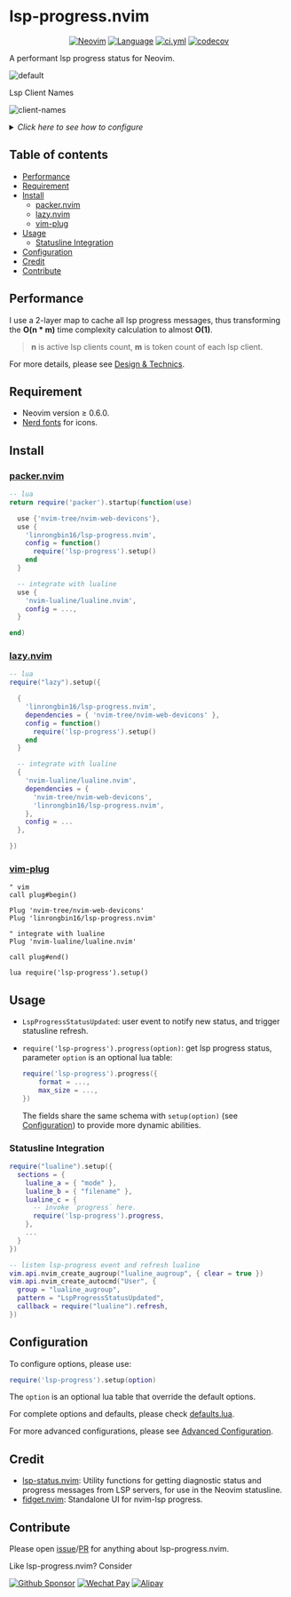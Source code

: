 # lsp-progress.nvim

<p align="center">
<a href="https://github.com/neovim/neovim/releases/v0.6.0"><img alt="Neovim" src="https://img.shields.io/badge/Neovim-v0.6-57A143?logo=neovim&logoColor=57A143" /></a>
<a href="https://github.com/linrongbin16/lsp-progress.nvim/search?l=lua"><img alt="Language" src="https://img.shields.io/github/languages/top/linrongbin16/lsp-progress.nvim?label=Lua&logo=lua&logoColor=fff&labelColor=2C2D72" /></a>
<a href="https://github.com/linrongbin16/lsp-progress.nvim/actions/workflows/ci.yml"><img alt="ci.yml" src="https://img.shields.io/github/actions/workflow/status/linrongbin16/lsp-progress.nvim/ci.yml?label=GitHub%20CI&labelColor=181717&logo=github&logoColor=fff" /></a>
<a href="https://app.codecov.io/github/linrongbin16/lsp-progress.nvim"><img alt="codecov" src="https://img.shields.io/codecov/c/github/linrongbin16/lsp-progress.nvim?logo=codecov&logoColor=F01F7A&label=Codecov" /></a>
</p>

A performant lsp progress status for Neovim.

![default](https://github.com/linrongbin16/lsp-progress.nvim/assets/6496887/e089234b-d465-45ae-840f-72a57b846b0d)

Lsp Client Names

![client-names](https://github.com/linrongbin16/lsp-progress.nvim/assets/6496887/01dac7a0-678a-421d-a243-9dba2576b15b)

<details>
<summary><i>Click here to see how to configure</i></summary>

```lua
require("lsp-progress").setup({
client_format = function(client_name, spinner, series_messages)
  if #series_messages == 0 then
    return nil
  end
  return {
    name = client_name,
    body = spinner .. " " .. table.concat(series_messages, ", "),
  }
end,
format = function(client_messages)
  --- @param name string
  --- @param msg string?
  --- @return string
  local function stringify(name, msg)
    return msg and string.format("%s %s", name, msg) or name
  end

  local sign = "" -- nf-fa-gear \uf013
  local lsp_clients = vim.lsp.get_active_clients()
  local messages_map = {}
  for _, climsg in ipairs(client_messages) do
    messages_map[climsg.name] = climsg.body
  end

  if #lsp_clients > 0 then
    table.sort(lsp_clients, function(a, b)
      return a.name < b.name
    end)
    local builder = {}
    for _, cli in ipairs(lsp_clients) do
      if
        type(cli) == "table"
        and type(cli.name) == "string"
        and string.len(cli.name) > 0
      then
        if messages_map[cli.name] then
          table.insert(builder, stringify(cli.name, messages_map[cli.name]))
        else
          table.insert(builder, stringify(cli.name))
        end
      end
    end
    if #builder > 0 then
      return sign .. " " .. table.concat(builder, ", ")
    end
  end
  return ""
end,
})
```

</details>

## Table of contents

- [Performance](#performance)
- [Requirement](#requirement)
- [Install](#install)
  - [packer.nvim](#packernvim)
  - [lazy.nvim](#lazynvim)
  - [vim-plug](#vim-plug)
- [Usage](#usage)
  - [Statusline Integration](#statusline-integration)
- [Configuration](#configuration)
- [Credit](#credit)
- [Contribute](#contribute)

## Performance

I use a 2-layer map to cache all lsp progress messages, thus transforming the
**O(n \* m)** time complexity calculation to almost **O(1)**.

> **n** is active lsp clients count, **m** is token count of each lsp client.

For more details, please see [Design & Technics](https://github.com/linrongbin16/lsp-progress.nvim/wiki/Design-&-Technics).

## Requirement

- Neovim version &ge; 0.6.0.
- [Nerd fonts](https://www.nerdfonts.com/) for icons.

## Install

### [packer.nvim](https://github.com/wbthomason/packer.nvim)

```lua
-- lua
return require('packer').startup(function(use)

  use {'nvim-tree/nvim-web-devicons'},
  use {
    'linrongbin16/lsp-progress.nvim',
    config = function()
      require('lsp-progress').setup()
    end
  }

  -- integrate with lualine
  use {
    'nvim-lualine/lualine.nvim',
    config = ...,
  }

end)
```

### [lazy.nvim](https://github.com/folke/lazy.nvim)

```lua
-- lua
require("lazy").setup({

  {
    'linrongbin16/lsp-progress.nvim',
    dependencies = { 'nvim-tree/nvim-web-devicons' },
    config = function()
      require('lsp-progress').setup()
    end
  }

  -- integrate with lualine
  {
    'nvim-lualine/lualine.nvim',
    dependencies = {
      'nvim-tree/nvim-web-devicons',
      'linrongbin16/lsp-progress.nvim',
    },
    config = ...
  },

})
```

### [vim-plug](https://github.com/junegunn/vim-plug)

```vim
" vim
call plug#begin()

Plug 'nvim-tree/nvim-web-devicons'
Plug 'linrongbin16/lsp-progress.nvim'

" integrate with lualine
Plug 'nvim-lualine/lualine.nvim'

call plug#end()

lua require('lsp-progress').setup()
```

## Usage

- `LspProgressStatusUpdated`: user event to notify new status, and trigger statusline
  refresh.
- `require('lsp-progress').progress(option)`: get lsp progress status, parameter
  `option` is an optional lua table:

  ```lua
  require('lsp-progress').progress({
      format = ...,
      max_size = ...,
  })
  ```

  The fields share the same schema with `setup(option)` (see [Configuration](#configuration))
  to provide more dynamic abilities.

### Statusline Integration

```lua
require("lualine").setup({
  sections = {
    lualine_a = { "mode" },
    lualine_b = { "filename" },
    lualine_c = {
      -- invoke `progress` here.
      require('lsp-progress').progress,
    },
    ...
  }
})

-- listen lsp-progress event and refresh lualine
vim.api.nvim_create_augroup("lualine_augroup", { clear = true })
vim.api.nvim_create_autocmd("User", {
  group = "lualine_augroup",
  pattern = "LspProgressStatusUpdated",
  callback = require("lualine").refresh,
})
```

## Configuration

To configure options, please use:

```lua
require('lsp-progress').setup(option)
```

The `option` is an optional lua table that override the default options.

For complete options and defaults, please check [defaults.lua](https://github.com/linrongbin16/lsp-progress.nvim/blob/main/lua/lsp-progress/defaults.lua).

For more advanced configurations, please see [Advanced Configuration](https://github.com/linrongbin16/lsp-progress.nvim/wiki/Advanced-Configuration).

## Credit

- [lsp-status.nvim](https://github.com/nvim-lua/lsp-status.nvim): Utility
  functions for getting diagnostic status and progress messages from LSP servers,
  for use in the Neovim statusline.
- [fidget.nvim](https://github.com/j-hui/fidget.nvim): Standalone UI for
  nvim-lsp progress.

## Contribute

Please open [issue](https://github.com/linrongbin16/lsp-progress.nvim/issues)/[PR](https://github.com/linrongbin16/lsp-progress.nvim/pulls) for anything about lsp-progress.nvim.

Like lsp-progress.nvim? Consider

[![Github Sponsor](https://img.shields.io/badge/-Sponsor%20Me%20on%20Github-magenta?logo=github&logoColor=white)](https://github.com/sponsors/linrongbin16)
[![Wechat Pay](https://img.shields.io/badge/-Tip%20Me%20on%20WeChat-brightgreen?logo=wechat&logoColor=white)](https://github.com/linrongbin16/lin.nvim/wiki/Sponsor)
[![Alipay](https://img.shields.io/badge/-Tip%20Me%20on%20Alipay-blue?logo=alipay&logoColor=white)](https://github.com/linrongbin16/lin.nvim/wiki/Sponsor)
